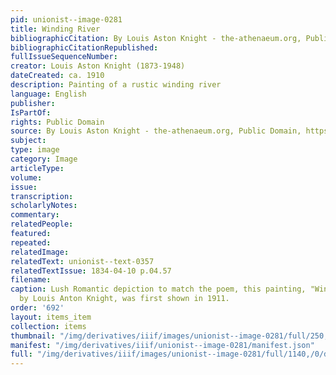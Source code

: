 ```yaml
---
pid: unionist--image-0281
title: Winding River
bibliographicCitation: By Louis Aston Knight - the-athenaeum.org, Public Domain, https://commons.wikimedia.org/w/index.php?curid=75946266
bibliographicCitationRepublished: 
fullIssueSequenceNumber: 
creator: Louis Aston Knight (1873-1948)
dateCreated: ca. 1910
description: Painting of a rustic winding river
language: English
publisher: 
IsPartOf: 
rights: Public Domain
source: By Louis Aston Knight - the-athenaeum.org, Public Domain, https://commons.wikimedia.org/w/index.php?curid=75946266
subject: 
type: image
category: Image
articleType: 
volume: 
issue: 
transcription: 
scholarlyNotes: 
commentary: 
relatedPeople: 
featured: 
repeated: 
relatedImage: 
relatedText: unionist--text-0357
relatedTextIssue: 1834-04-10 p.04.57
filename: 
caption: Lush Romantic depiction to match the poem, this painting, "Winding River,"
  by Louis Anton Knight, was first shown in 1911.
order: '692'
layout: items_item
collection: items
thumbnail: "/img/derivatives/iiif/images/unionist--image-0281/full/250,/0/default.jpg"
manifest: "/img/derivatives/iiif/unionist--image-0281/manifest.json"
full: "/img/derivatives/iiif/images/unionist--image-0281/full/1140,/0/default.jpg"
---
```

